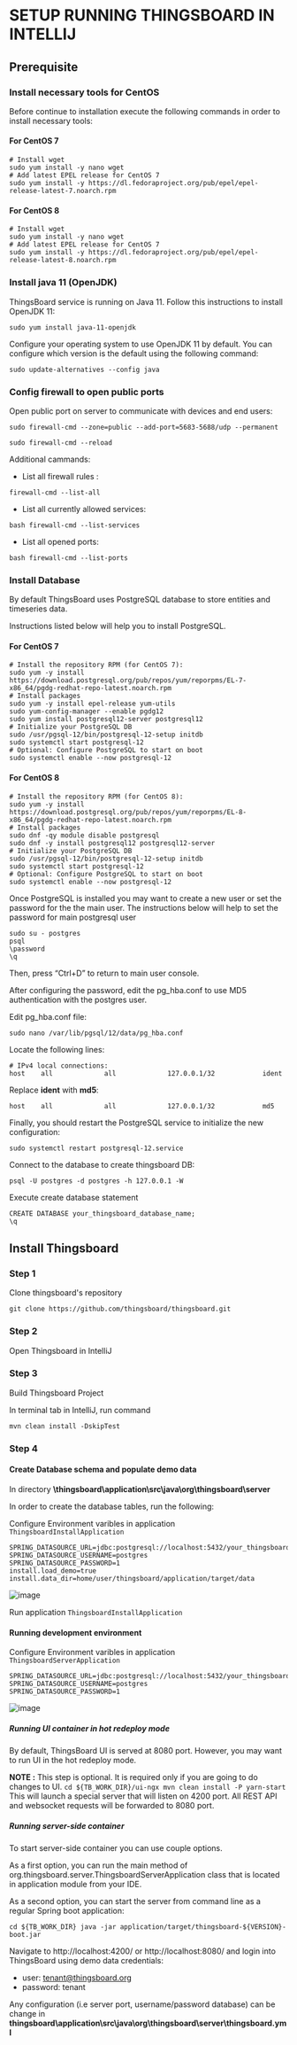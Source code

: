 # SETUP RUNNING THINGSBOARD IN INTELLIJ 

## Prerequisite

### Install necessary tools for CentOS

Before continue to installation execute the following commands in order to install necessary tools:

#### For CentOS 7

```
# Install wget
sudo yum install -y nano wget
# Add latest EPEL release for CentOS 7
sudo yum install -y https://dl.fedoraproject.org/pub/epel/epel-release-latest-7.noarch.rpm

```

#### For CentOS 8

```
# Install wget
sudo yum install -y nano wget
# Add latest EPEL release for CentOS 7
sudo yum install -y https://dl.fedoraproject.org/pub/epel/epel-release-latest-8.noarch.rpm

```


### Install java 11 (OpenJDK)

ThingsBoard service is running on Java 11. Follow this instructions to install OpenJDK 11:

`sudo yum install java-11-openjdk`

Configure your operating system to use OpenJDK 11 by default. You can configure which version is the default using the following command:

`sudo update-alternatives --config java`


### Config firewall to open public ports

Open public port on server to communicate with devices and end users:

`sudo firewall-cmd --zone=public --add-port=5683-5688/udp --permanent`

`sudo firewall-cmd --reload`


Additional cammands: 

- List all firewall rules :

`firewall-cmd --list-all`

- List all currently allowed services:

`bash
firewall-cmd --list-services
`
- List all opened ports:

`bash
firewall-cmd --list-ports
`

### Install Database

By default ThingsBoard uses PostgreSQL database to store entities and timeseries data.

Instructions listed below will help you to install PostgreSQL.

#### For CentOS 7

```
# Install the repository RPM (for CentOS 7):
sudo yum -y install https://download.postgresql.org/pub/repos/yum/reporpms/EL-7-x86_64/pgdg-redhat-repo-latest.noarch.rpm
# Install packages
sudo yum -y install epel-release yum-utils
sudo yum-config-manager --enable pgdg12
sudo yum install postgresql12-server postgresql12
# Initialize your PostgreSQL DB
sudo /usr/pgsql-12/bin/postgresql-12-setup initdb
sudo systemctl start postgresql-12
# Optional: Configure PostgreSQL to start on boot
sudo systemctl enable --now postgresql-12
```

#### For CentOS 8

```
# Install the repository RPM (for CentOS 8):
sudo yum -y install https://download.postgresql.org/pub/repos/yum/reporpms/EL-8-x86_64/pgdg-redhat-repo-latest.noarch.rpm
# Install packages
sudo dnf -qy module disable postgresql
sudo dnf -y install postgresql12 postgresql12-server
# Initialize your PostgreSQL DB
sudo /usr/pgsql-12/bin/postgresql-12-setup initdb
sudo systemctl start postgresql-12
# Optional: Configure PostgreSQL to start on boot
sudo systemctl enable --now postgresql-12
```

Once PostgreSQL is installed you may want to create a new user or set the password for the the main user. The instructions below will help to set the password for main postgresql user

```
sudo su - postgres
psql
\password
\q
```
Then, press “Ctrl+D” to return to main user console.

After configuring the password, edit the pg_hba.conf to use MD5 authentication with the postgres user.

Edit pg_hba.conf file:

`sudo nano /var/lib/pgsql/12/data/pg_hba.conf`

Locate the following lines:

```
# IPv4 local connections:
host    all             all             127.0.0.1/32            ident
```

Replace **ident** with **md5**:

```
host    all             all             127.0.0.1/32            md5
```

Finally, you should restart the PostgreSQL service to initialize the new configuration:

`sudo systemctl restart postgresql-12.service`

Connect to the database to create thingsboard DB:

`psql -U postgres -d postgres -h 127.0.0.1 -W`

Execute create database statement

```
CREATE DATABASE your_thingsboard_database_name;
\q
```
## Install Thingsboard


### Step 1

Clone thingsboard's repository 

`git clone https://github.com/thingsboard/thingsboard.git`

### Step 2

Open Thingsboard in IntelliJ

### Step 3

Build Thingsboard Project

In terminal tab in IntelliJ, run command

`mvn clean install -DskipTest`

### Step 4

#### Create Database schema and populate demo data

In directory **\thingsboard\application\src\java\org\thingsboard\server**

In order to create the database tables, run the following:

Configure Environment varibles in application `ThingsboardInstallApplication` 
```
SPRING_DATASOURCE_URL=jdbc:postgresql://localhost:5432/your_thingsboard_database_name
SPRING_DATASOURCE_USERNAME=postgres
SPRING_DATASOURCE_PASSWORD=1
install.load_demo=true
install.data_dir=home/user/thingsboard/application/target/data
```
![image](https://user-images.githubusercontent.com/70082374/193747984-db3a020f-3b10-4e1f-867b-a579082c07e8.png)

Run application `ThingsboardInstallApplication`

#### Running development environment

Configure Environment varibles in application `ThingsboardServerApplication`

```
SPRING_DATASOURCE_URL=jdbc:postgresql://localhost:5432/your_thingsboard_database_name
SPRING_DATASOURCE_USERNAME=postgres
SPRING_DATASOURCE_PASSWORD=1
```
![image](https://user-images.githubusercontent.com/70082374/193748364-6bb8f646-dda7-4c55-a593-f86d765e7f24.png)

##### Running UI container in hot redeploy mode

By default, ThingsBoard UI is served at 8080 port. However, you may want to run UI in the hot redeploy mode.

**NOTE :** This step is optional. It is required only if you are going to do changes to UI.
``
cd ${TB_WORK_DIR}/ui-ngx
mvn clean install -P yarn-start
``
This will launch a special server that will listen on 4200 port. All REST API and websocket requests will be forwarded to 8080 port.

##### Running server-side container

To start server-side container you can use couple options.

As a first option, you can run the main method of org.thingsboard.server.ThingsboardServerApplication class that is located in application module from your IDE.

As a second option, you can start the server from command line as a regular Spring boot application:

``
cd ${TB_WORK_DIR}
java -jar application/target/thingsboard-${VERSION}-boot.jar
``
 
Navigate to http://localhost:4200/ or http://localhost:8080/ and login into ThingsBoard using demo data credentials:

- user: tenant@thingsboard.org
- password: tenant

Any configuration (i.e server port, username/password database) can be change in **thingsboard\application\src\java\org\thingsboard\server\thingsboard.yml**
